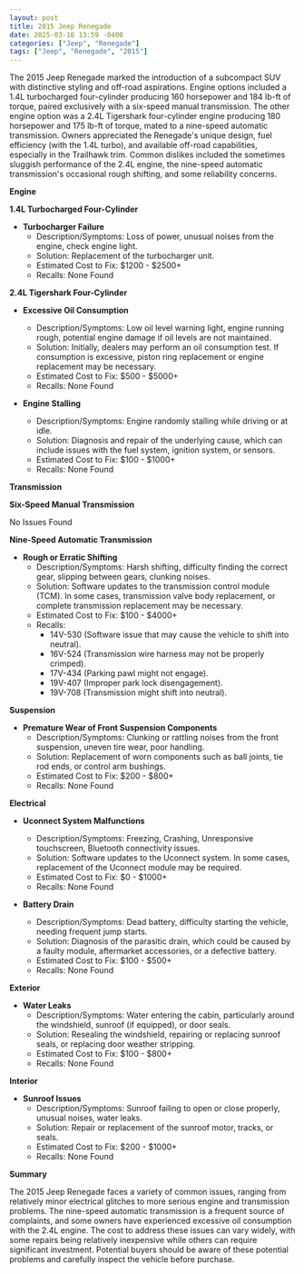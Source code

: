 ```yaml
---
layout: post
title: 2015 Jeep Renegade
date: 2025-03-16 13:59 -0400
categories: ["Jeep", "Renegade"]
tags: ["Jeep", "Renegade", "2015"]
---
```

The 2015 Jeep Renegade marked the introduction of a subcompact SUV with distinctive styling and off-road aspirations. Engine options included a 1.4L turbocharged four-cylinder producing 160 horsepower and 184 lb-ft of torque, paired exclusively with a six-speed manual transmission. The other engine option was a 2.4L Tigershark four-cylinder engine producing 180 horsepower and 175 lb-ft of torque, mated to a nine-speed automatic transmission. Owners appreciated the Renegade's unique design, fuel efficiency (with the 1.4L turbo), and available off-road capabilities, especially in the Trailhawk trim. Common dislikes included the sometimes sluggish performance of the 2.4L engine, the nine-speed automatic transmission's occasional rough shifting, and some reliability concerns.

**Engine**

**1.4L Turbocharged Four-Cylinder**

*   **Turbocharger Failure**
    *   Description/Symptoms: Loss of power, unusual noises from the engine, check engine light.
    *   Solution: Replacement of the turbocharger unit.
    *   Estimated Cost to Fix: $1200 - $2500+
    *   Recalls: None Found

**2.4L Tigershark Four-Cylinder**

*   **Excessive Oil Consumption**
    *   Description/Symptoms: Low oil level warning light, engine running rough, potential engine damage if oil levels are not maintained.
    *   Solution: Initially, dealers may perform an oil consumption test. If consumption is excessive, piston ring replacement or engine replacement may be necessary.
    *   Estimated Cost to Fix: $500 - $5000+
    *   Recalls: None Found

*   **Engine Stalling**
    *   Description/Symptoms: Engine randomly stalling while driving or at idle.
    *   Solution: Diagnosis and repair of the underlying cause, which can include issues with the fuel system, ignition system, or sensors.
    *   Estimated Cost to Fix: $100 - $1000+
    *   Recalls: None Found

**Transmission**

**Six-Speed Manual Transmission**

No Issues Found

**Nine-Speed Automatic Transmission**

*   **Rough or Erratic Shifting**
    *   Description/Symptoms: Harsh shifting, difficulty finding the correct gear, slipping between gears, clunking noises.
    *   Solution: Software updates to the transmission control module (TCM). In some cases, transmission valve body replacement, or complete transmission replacement may be necessary.
    *   Estimated Cost to Fix: $100 - $4000+
    *   Recalls:
        * 14V-530 (Software issue that may cause the vehicle to shift into neutral).
        * 16V-524 (Transmission wire harness may not be properly crimped).
        * 17V-434 (Parking pawl might not engage).
        * 19V-407 (Improper park lock disengagement).
        * 19V-708 (Transmission might shift into neutral).

**Suspension**

*   **Premature Wear of Front Suspension Components**
    *   Description/Symptoms: Clunking or rattling noises from the front suspension, uneven tire wear, poor handling.
    *   Solution: Replacement of worn components such as ball joints, tie rod ends, or control arm bushings.
    *   Estimated Cost to Fix: $200 - $800+
    *   Recalls: None Found

**Electrical**

*   **Uconnect System Malfunctions**
    *   Description/Symptoms: Freezing, Crashing, Unresponsive touchscreen, Bluetooth connectivity issues.
    *   Solution: Software updates to the Uconnect system. In some cases, replacement of the Uconnect module may be required.
    *   Estimated Cost to Fix: $0 - $1000+
    *   Recalls: None Found

*   **Battery Drain**
    *   Description/Symptoms: Dead battery, difficulty starting the vehicle, needing frequent jump starts.
    *   Solution: Diagnosis of the parasitic drain, which could be caused by a faulty module, aftermarket accessories, or a defective battery.
    *   Estimated Cost to Fix: $100 - $500+
    *   Recalls: None Found

**Exterior**

*   **Water Leaks**
    *   Description/Symptoms: Water entering the cabin, particularly around the windshield, sunroof (if equipped), or door seals.
    *   Solution: Resealing the windshield, repairing or replacing sunroof seals, or replacing door weather stripping.
    *   Estimated Cost to Fix: $100 - $800+
    *   Recalls: None Found

**Interior**

*   **Sunroof Issues**
    *   Description/Symptoms: Sunroof failing to open or close properly, unusual noises, water leaks.
    *   Solution: Repair or replacement of the sunroof motor, tracks, or seals.
    *   Estimated Cost to Fix: $200 - $1000+
    *   Recalls: None Found

**Summary**

The 2015 Jeep Renegade faces a variety of common issues, ranging from relatively minor electrical glitches to more serious engine and transmission problems. The nine-speed automatic transmission is a frequent source of complaints, and some owners have experienced excessive oil consumption with the 2.4L engine. The cost to address these issues can vary widely, with some repairs being relatively inexpensive while others can require significant investment. Potential buyers should be aware of these potential problems and carefully inspect the vehicle before purchase.

